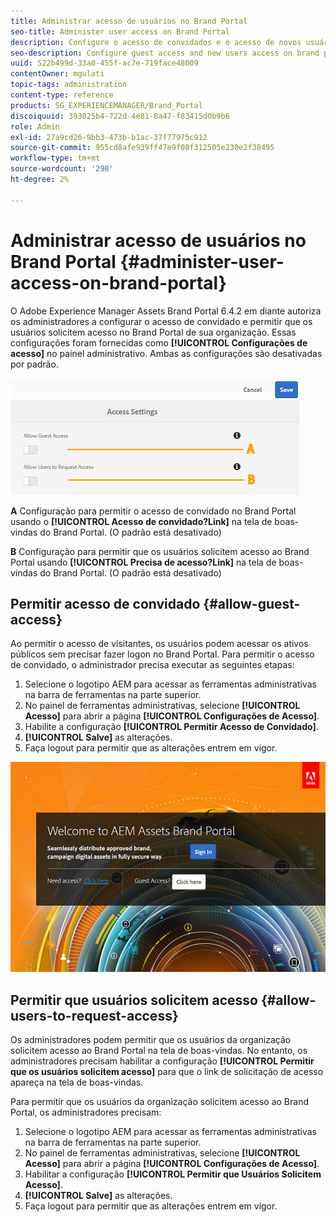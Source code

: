 ```yaml
---
title: Administrar acesso de usuários no Brand Portal
seo-title: Administer user access on Brand Portal
description: Configure o acesso de convidados e o acesso de novos usuários no brand portal.
seo-description: Configure guest access and new users access on brand portal.
uuid: 522b499d-33a0-455f-ac7e-719face48009
contentOwner: mgulati
topic-tags: administration
content-type: reference
products: SG_EXPERIENCEMANAGER/Brand_Portal
discoiquuid: 393025b4-722d-4e81-8a47-f83415d0b9b6
role: Admin
exl-id: 27a9cd26-9bb3-473b-b1ac-37f77975c912
source-git-commit: 955cd8afe939ff47e9f08f312505e230e2f38495
workflow-type: tm+mt
source-wordcount: '290'
ht-degree: 2%

---
```


# Administrar acesso de usuários no Brand Portal {#administer-user-access-on-brand-portal}

O Adobe Experience Manager Assets Brand Portal 6.4.2 em diante autoriza os administradores a configurar o acesso de convidado e permitir que os usuários solicitem acesso no Brand Portal de sua organização. Essas configurações foram fornecidas como **[!UICONTROL Configurações de acesso]** no painel administrativo. Ambas as configurações são desativadas por padrão.

![](assets/access-configs.png)

**A**   Configuração para permitir o acesso de convidado no Brand Portal usando o **[!UICONTROL Acesso de convidado?Link]** na tela de boas-vindas do Brand Portal. (O padrão está desativado)

**B**   Configuração para permitir que os usuários solicitem acesso ao Brand Portal usando **[!UICONTROL Precisa de acesso?Link]** na tela de boas-vindas do Brand Portal. (O padrão está desativado)

## Permitir acesso de convidado {#allow-guest-access}

Ao permitir o acesso de visitantes, os usuários podem acessar os ativos públicos sem precisar fazer logon no Brand Portal.
Para permitir o acesso de convidado, o administrador precisa executar as seguintes etapas:

1. Selecione o logotipo AEM para acessar as ferramentas administrativas na barra de ferramentas na parte superior.
1. No painel de ferramentas administrativas, selecione **[!UICONTROL Acesso]** para abrir a página **[!UICONTROL Configurações de Acesso]**.
1. Habilite a configuração **[!UICONTROL Permitir Acesso de Convidado]**.
1. **[!UICONTROL Salve]** as alterações.
1. Faça logout para permitir que as alterações entrem em vigor.

![](assets/bp-welcome-screen.png)

## Permitir que usuários solicitem acesso {#allow-users-to-request-access}

Os administradores podem permitir que os usuários da organização solicitem acesso ao Brand Portal na tela de boas-vindas. No entanto, os administradores precisam habilitar a configuração **[!UICONTROL Permitir que os usuários solicitem acesso]** para que o link de solicitação de acesso apareça na tela de boas-vindas.

Para permitir que os usuários da organização solicitem acesso ao Brand Portal, os administradores precisam:

1. Selecione o logotipo AEM para acessar as ferramentas administrativas na barra de ferramentas na parte superior.
1. No painel de ferramentas administrativas, selecione **[!UICONTROL Acesso]** para abrir a página **[!UICONTROL Configurações de Acesso]**.
1. Habilitar a configuração **[!UICONTROL Permitir que Usuários Solicitem Acesso]**.
1. **[!UICONTROL Salve]** as alterações.
1. Faça logout para permitir que as alterações entrem em vigor.

